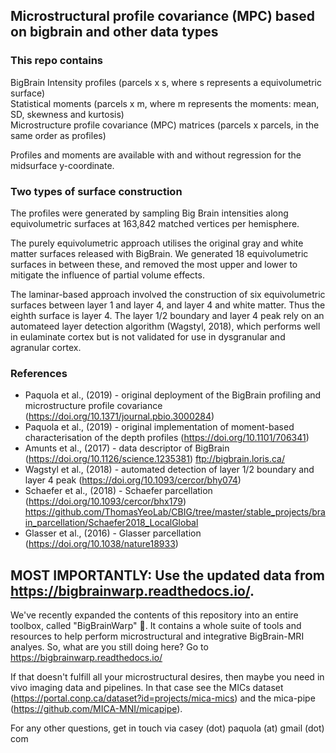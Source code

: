 ## Microstructural profile covariance (MPC) based on bigbrain and other data types

### This repo contains 

BigBrain Intensity profiles (parcels x s, where s represents a equivolumetric surface)   
Statistical moments (parcels x m, where m represents the moments: mean, SD, skewness and kurtosis)  
Microstructure profile covariance (MPC) matrices (parcels x parcels, in the same order as profiles)

Profiles and moments are available with and without regression for the midsurface y-coordinate. 

### Two types of surface construction

The profiles were generated by sampling Big Brain intensities along equivolumetric surfaces at 163,842 matched vertices per hemisphere.

The purely equivolumetric approach utilises the original gray and white matter surfaces released with BigBrain. We generated 18 equivolumetric surfaces in between these, and removed the most upper and lower to mitigate the influence of partial volume effects. 

The laminar-based approach involved the construction of six equivolumetric surfaces between layer 1 and layer 4, and layer 4 and white matter. Thus the eighth surface is layer 4.  The layer 1/2 boundary and layer 4 peak rely on an automateed layer detection algorithm (Wagstyl, 2018), which performs well in eulaminate cortex but is not validated for use in dysgranular and agranular cortex.  

### References

* Paquola et al., (2019) - original deployment of the BigBrain profiling and microstructure profile covariance (https://doi.org/10.1371/journal.pbio.3000284)
* Paquola et al., (2019) - original implementation of moment-based characterisation of the depth profiles (https://doi.org/10.1101/706341)
* Amunts et al., (2017) - data descriptor of BigBrain (https://doi.org/10.1126/science.1235381)
ftp://bigbrain.loris.ca/
* Wagstyl et al., (2018) - automated detection of layer 1/2 boundary and layer 4 peak (https://doi.org/10.1093/cercor/bhy074)
* Schaefer et al., (2018) - Schaefer parcellation (https://doi.org/10.1093/cercor/bhx179)
https://github.com/ThomasYeoLab/CBIG/tree/master/stable_projects/brain_parcellation/Schaefer2018_LocalGlobal
* Glasser et al., (2016) - Glasser parcellation (https://doi.org/10.1038/nature18933)

## MOST IMPORTANTLY: Use the updated data from https://bigbrainwarp.readthedocs.io/.
We've recently expanded the contents of this repository into an entire toolbox, called "BigBrainWarp" 🎉. It contains a whole suite of tools and resources to help perform microstructural and integrative BigBrain-MRI analyes. So, what are you still doing here? Go to https://bigbrainwarp.readthedocs.io/

If that doesn't fulfill all your microstructural desires, then maybe you need in vivo imaging data and pipelines. In that case see the MICs dataset (https://portal.conp.ca/dataset?id=projects/mica-mics) and the mica-pipe (https://github.com/MICA-MNI/micapipe).

For any other questions, get in touch via casey (dot) paquola (at) gmail (dot) com




